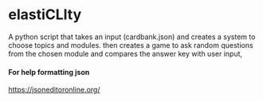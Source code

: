 #  elastiCLIty

A python script that takes an input (cardbank.json)
and creates a system to choose topics and modules.
then creates a game to ask random questions from the 
chosen module and compares the answer key with user input,

#### For help formatting json
https://jsoneditoronline.org/
